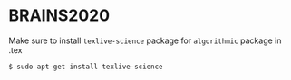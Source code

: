 # BRAINS2020

Make sure to install `texlive-science` package for `algorithmic` package in .tex

`$ sudo apt-get install texlive-science`
